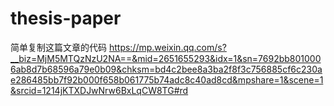 # thesis-paper
简单复制这篇文章的代码
https://mp.weixin.qq.com/s?__biz=MjM5MTQzNzU2NA==&mid=2651655293&idx=1&sn=7692bb8010006ab8d7b68596a79e0b09&chksm=bd4c2bee8a3ba2f8f3c756885cf6c230ae286485bb7f92b000f658b061775b74adc8c40ad8cd&mpshare=1&scene=1&srcid=1214jKTXDJwNrw6BxLqCW8TG#rd
